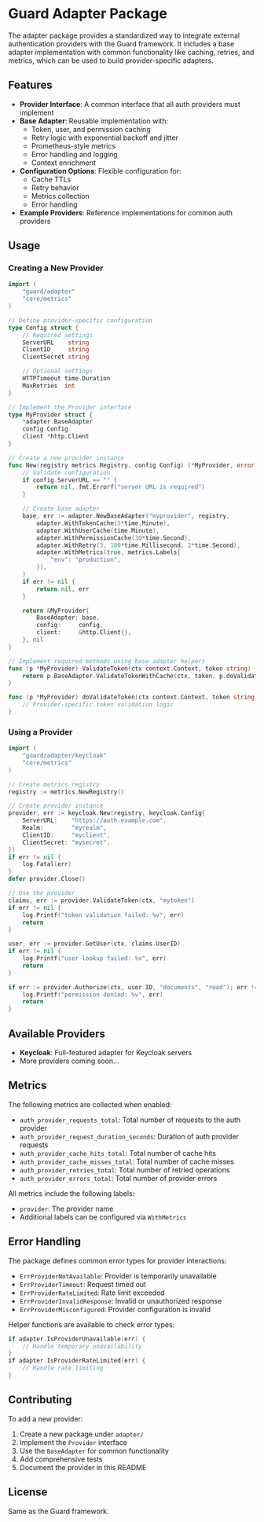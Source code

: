 # Guard Adapter Package

The adapter package provides a standardized way to integrate external authentication providers with the Guard framework. It includes a base adapter implementation with common functionality like caching, retries, and metrics, which can be used to build provider-specific adapters.

## Features

- **Provider Interface**: A common interface that all auth providers must implement
- **Base Adapter**: Reusable implementation with:
  - Token, user, and permission caching
  - Retry logic with exponential backoff and jitter
  - Prometheus-style metrics
  - Error handling and logging
  - Context enrichment
- **Configuration Options**: Flexible configuration for:
  - Cache TTLs
  - Retry behavior
  - Metrics collection
  - Error handling
- **Example Providers**: Reference implementations for common auth providers

## Usage

### Creating a New Provider

```go
import (
    "guard/adapter"
    "core/metrics"
)

// Define provider-specific configuration
type Config struct {
    // Required settings
    ServerURL    string
    ClientID     string
    ClientSecret string

    // Optional settings
    HTTPTimeout time.Duration
    MaxRetries  int
}

// Implement the Provider interface
type MyProvider struct {
    *adapter.BaseAdapter
    config Config
    client *http.Client
}

// Create a new provider instance
func New(registry metrics.Registry, config Config) (*MyProvider, error) {
    // Validate configuration
    if config.ServerURL == "" {
        return nil, fmt.Errorf("server URL is required")
    }

    // Create base adapter
    base, err := adapter.NewBaseAdapter("myprovider", registry,
        adapter.WithTokenCache(5*time.Minute),
        adapter.WithUserCache(time.Minute),
        adapter.WithPermissionCache(30*time.Second),
        adapter.WithRetry(3, 100*time.Millisecond, 2*time.Second),
        adapter.WithMetrics(true, metrics.Labels{
            "env": "production",
        }),
    )
    if err != nil {
        return nil, err
    }

    return &MyProvider{
        BaseAdapter: base,
        config:     config,
        client:     &http.Client{},
    }, nil
}

// Implement required methods using base adapter helpers
func (p *MyProvider) ValidateToken(ctx context.Context, token string) (*guard.Claims, error) {
    return p.BaseAdapter.ValidateTokenWithCache(ctx, token, p.doValidateToken)
}

func (p *MyProvider) doValidateToken(ctx context.Context, token string) (*guard.Claims, error) {
    // Provider-specific token validation logic
}
```

### Using a Provider

```go
import (
    "guard/adapter/keycloak"
    "core/metrics"
)

// Create metrics registry
registry := metrics.NewRegistry()

// Create provider instance
provider, err := keycloak.New(registry, keycloak.Config{
    ServerURL:    "https://auth.example.com",
    Realm:        "myrealm",
    ClientID:     "myclient",
    ClientSecret: "mysecret",
})
if err != nil {
    log.Fatal(err)
}
defer provider.Close()

// Use the provider
claims, err := provider.ValidateToken(ctx, "mytoken")
if err != nil {
    log.Printf("token validation failed: %v", err)
    return
}

user, err := provider.GetUser(ctx, claims.UserID)
if err != nil {
    log.Printf("user lookup failed: %v", err)
    return
}

if err := provider.Authorize(ctx, user.ID, "documents", "read"); err != nil {
    log.Printf("permission denied: %v", err)
    return
}
```

## Available Providers

- **Keycloak**: Full-featured adapter for Keycloak servers
- More providers coming soon...

## Metrics

The following metrics are collected when enabled:

- `auth_provider_requests_total`: Total number of requests to the auth provider
- `auth_provider_request_duration_seconds`: Duration of auth provider requests
- `auth_provider_cache_hits_total`: Total number of cache hits
- `auth_provider_cache_misses_total`: Total number of cache misses
- `auth_provider_retries_total`: Total number of retried operations
- `auth_provider_errors_total`: Total number of provider errors

All metrics include the following labels:
- `provider`: The provider name
- Additional labels can be configured via `WithMetrics`

## Error Handling

The package defines common error types for provider interactions:

- `ErrProviderNotAvailable`: Provider is temporarily unavailable
- `ErrProviderTimeout`: Request timed out
- `ErrProviderRateLimited`: Rate limit exceeded
- `ErrProviderInvalidResponse`: Invalid or unauthorized response
- `ErrProviderMisconfigured`: Provider configuration is invalid

Helper functions are available to check error types:
```go
if adapter.IsProviderUnavailable(err) {
    // Handle temporary unavailability
}
if adapter.IsProviderRateLimited(err) {
    // Handle rate limiting
}
```

## Contributing

To add a new provider:

1. Create a new package under `adapter/`
2. Implement the `Provider` interface
3. Use the `BaseAdapter` for common functionality
4. Add comprehensive tests
5. Document the provider in this README

## License

Same as the Guard framework. 
